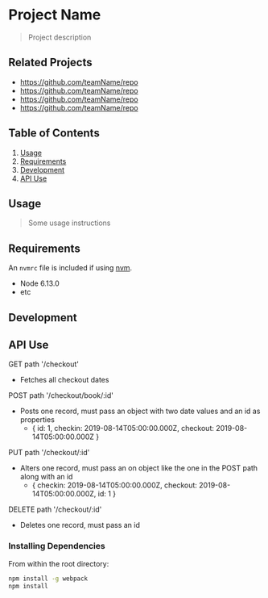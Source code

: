 # Project Name

> Project description

## Related Projects

  - https://github.com/teamName/repo
  - https://github.com/teamName/repo
  - https://github.com/teamName/repo
  - https://github.com/teamName/repo

## Table of Contents

1. [Usage](#Usage)
2. [Requirements](#requirements)
3. [Development](#development)
  1. [API Use](#api)
## Usage

> Some usage instructions

## Requirements

An `nvmrc` file is included if using [nvm](https://github.com/creationix/nvm).

- Node 6.13.0
- etc

## Development

## API Use

GET path '/checkout'

  - Fetches all checkout dates

POST path '/checkout/book/:id'

  - Posts one record, must pass an object with two date values and an id as properties
    - {
      id: 1,
      checkin: 2019-08-14T05:00:00.000Z,
      checkout: 2019-08-14T05:00:00.000Z
      }

PUT path '/checkout/:id'

  - Alters one record, must pass an on object like the one in the POST path along with an id
      - {
      checkin: 2019-08-14T05:00:00.000Z,
      checkout: 2019-08-14T05:00:00.000Z,
      id: 1
      }

DELETE path '/checkout/:id'

  - Deletes one record, must pass an id

### Installing Dependencies

From within the root directory:

```sh
npm install -g webpack
npm install
```


